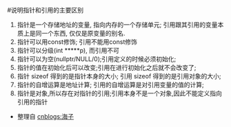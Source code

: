 #说明指针和引用的主要区别
1. 指针是一个存储地址的变量, 指向内存的一个存储单元; 引用跟其引用的变量本质上是同一个东西, 仅仅是原变量的别名.
2. 指针可以用const修饰; 引用不能用const修饰
3. 指针可以分级(int *****p), 而引用不可
4. 指针可以为空(nullptr/NULL/0);引用定义的时候必须初始化;
5. 指针的值在初始化后可以改变;引用在进行初始化之后就不会改变了;
6. 指针 sizeof 得到的是指针本身的大小; 引用 sizeof 得到的是引用对象的大小;
7. 指针的自增运算是地址计算; 引用的自增运算是对引用变量的值的计算;
8. 指针是对象,所以存在对指针的引用;引用本身不是一个对象,因此不能定义指向引用的指针

- 整理自 [cnblogs:海子](http://www.cnblogs.com/dolphin0520/archive/2011/04/03/2004869.html)
